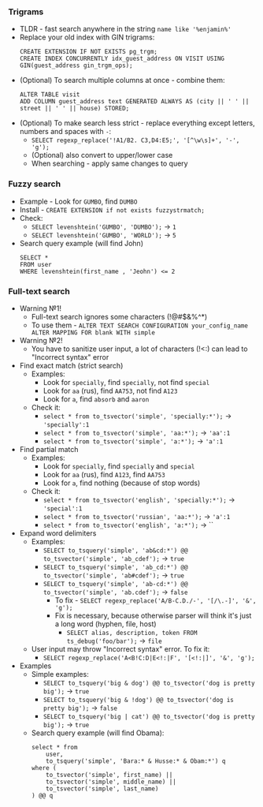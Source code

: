 ### Trigrams
* TLDR - fast search anywhere in the string `name like '%enjamin%'`
* Replace your old index with GIN trigrams:
    ```
    CREATE EXTENSION IF NOT EXISTS pg_trgm; 
    CREATE INDEX CONCURRENTLY idx_guest_address ON VISIT USING GIN(guest_address gin_trgm_ops);
    ```
* (Optional) To search multiple columns at once - combine them:
    ```
    ALTER TABLE visit
    ADD COLUMN guest_address text GENERATED ALWAYS AS (city || ' ' ||  street || ' ' || house) STORED;
    ```
* (Optional) To make search less strict - replace everything except letters, numbers and spaces with `-`:
    * `SELECT regexp_replace('!A1/B2. C3,D4:E5;', '[^\w\s]+', '-', 'g');`
    * (Optional) also convert to upper/lower case
    * When searching - apply same changes to query

### Fuzzy search
* Example - Look for `GUMBO`, find `DUMBO`
* Install - `CREATE EXTENSION if not exists fuzzystrmatch;`
* Check:
    * `SELECT levenshtein('GUMBO', 'DUMBO');` -> `1`
    * `SELECT levenshtein('GUMBO', 'WORLD');` -> `5`
* Search query example (will find John)
    ```
    SELECT * 
    FROM user
    WHERE levenshtein(first_name , 'Jeohn') <= 2
    ```

### Full-text search
* Warning №1!
    * Full-text search ignores some characters (!@#$&%^*)
    * To use them - `ALTER TEXT SEARCH CONFIGURATION your_config_name ALTER MAPPING FOR blank WITH simple`
* Warning №2!
    * You have to sanitize user input, a lot of characters (!<:) can lead to "Incorrect syntax" error
* Find exact match (strict search)
    * Examples:
        * Look for `specially`, find `specially`, not find `special`
        * Look for `аа` (rus), find `АА753`, not find `А123`
        * Look for `a`, find `absorb` and `aaron`
    * Check it:
        * `select * from to_tsvector('simple', 'specially:*');` -> `'specially':1`
        * `select * from to_tsvector('simple', 'аа:*');` -> `'аа':1`
        * `select * from to_tsvector('simple', 'a:*');` -> `'a':1`
* Find partial match
    * Examples:
        * Look for `specially`, find `specially` and `special` 
        * Look for `аа` (rus), find `А123`, find `АА753`
        * Look for `a`, find nothing (because of stop words)
    * Check it:
        * `select * from to_tsvector('english', 'specially:*');` -> `'special':1`
        * `select * from to_tsvector('russian', 'аа:*');` -> `'а':1`
        * `select * from to_tsvector('english', 'a:*');` -> ``
* Expand word delimiters
    * Examples:
        * `SELECT to_tsquery('simple', 'ab&cd:*') @@ to_tsvector('simple', 'ab_cdef');` -> `true`
        * `SELECT to_tsquery('simple', 'ab_cd:*') @@ to_tsvector('simple', 'ab#cdef');` -> `true`
        * `SELECT to_tsquery('simple', 'ab-cd:*') @@ to_tsvector('simple', 'ab.cdef');` -> `false`
            * To fix - `SELECT regexp_replace('А/B-C.D./-', '[/\.-]', '&', 'g');`
            * Fix is necessary, because otherwise parser will think it's just a long word (hyphen, file, host)
                * `SELECT alias, description, token FROM ts_debug('foo/bar');` -> `file`
    * User input may throw "Incorrect syntax" error. To fix it:
        * `SELECT regexp_replace('А<B!C:D|E<!:|F', '[<!:|]', '&', 'g');`
* Examples
    * Simple examples:
        * `SELECT to_tsquery('big & dog') @@ to_tsvector('dog is pretty big');` -> `true`
        * `SELECT to_tsquery('big & !dog') @@ to_tsvector('dog is pretty big');` -> `false`
        * `SELECT to_tsquery('big | cat') @@ to_tsvector('dog is pretty big');` -> `true`
    * Search query example (will find Obama):
        ```
        select * from 
            user,
            to_tsquery('simple', 'Bara:* & Husse:* & Obam:*') q
        where (
            to_tsvector('simple', first_name) ||
            to_tsvector('simple', middle_name) ||
            to_tsvector('simple', last_name)
        ) @@ q
        ```
